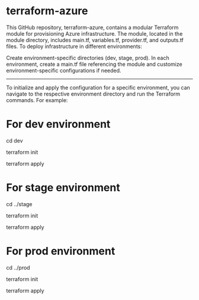 # terraform-azure

This GitHub repository, terraform-azure, contains a modular Terraform module for provisioning Azure infrastructure. The module, located in the module directory, includes main.tf, variables.tf, provider.tf, and outputs.tf files. To deploy infrastructure in different environments:

Create environment-specific directories (dev, stage, prod).
In each environment, create a main.tf file referencing the module and customize environment-specific configurations if needed.

----

To initialize and apply the configuration for a specific environment, you can navigate to the respective environment directory and run the Terraform commands. For example:

# For dev environment
cd dev

terraform init

terraform apply

# For stage environment
cd ../stage

terraform init

terraform apply

# For prod environment
cd ../prod

terraform init

terraform apply
